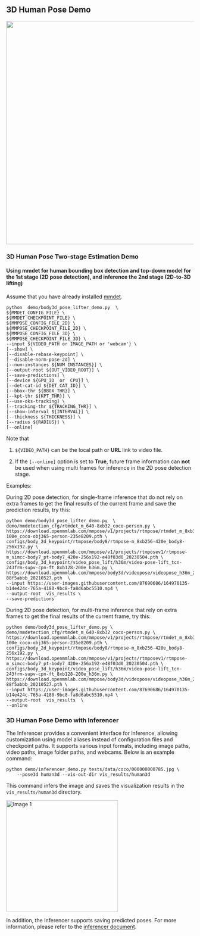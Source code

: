 ## 3D Human Pose Demo

<img  src="https://user-images.githubusercontent.com/15977946/118820606-02df2000-b8e9-11eb-9984-b9228101e780.gif"  width="600px"  alt><br>

### 3D Human Pose Two-stage Estimation Demo

#### Using mmdet for human bounding box detection and top-down model for the 1st stage (2D pose detection), and inference the 2nd stage (2D-to-3D lifting)

Assume that you have already installed [mmdet](https://github.com/open-mmlab/mmdetection).

```shell
python  demo/body3d_pose_lifter_demo.py  \
${MMDET_CONFIG_FILE} \
${MMDET_CHECKPOINT_FILE} \
${MMPOSE_CONFIG_FILE_2D} \
${MMPOSE_CHECKPOINT_FILE_2D} \
${MMPOSE_CONFIG_FILE_3D} \
${MMPOSE_CHECKPOINT_FILE_3D} \
--input ${VIDEO_PATH or IMAGE_PATH or 'webcam'} \
[--show] \
[--disable-rebase-keypoint] \
[--disable-norm-pose-2d] \
[--num-instances ${NUM_INSTANCES}] \
[--output-root ${OUT_VIDEO_ROOT}] \
[--save-predictions] \
[--device ${GPU_ID  or  CPU}] \
[--det-cat-id ${DET_CAT_ID}] \
[--bbox-thr ${BBOX_THR}] \
[--kpt-thr ${KPT_THR}] \
[--use-oks-tracking] \
[--tracking-thr ${TRACKING_THR}] \
[--show-interval ${INTERVAL}] \
[--thickness ${THICKNESS}] \
[--radius ${RADIUS}] \
[--online]
```

Note that

1. `${VIDEO_PATH}` can be the local path or **URL** link to video file.

2. If the `[--online]` option is set to **True**, future frame information can **not** be used when using multi frames for inference in the 2D pose detection stage.

Examples:

During 2D pose detection, for single-frame inference that do not rely on extra frames to get the final results of the current frame and save the prediction results, try this:

```shell
python demo/body3d_pose_lifter_demo.py  \
demo/mmdetection_cfg/rtmdet_m_640-8xb32_coco-person.py \
https://download.openmmlab.com/mmpose/v1/projects/rtmpose/rtmdet_m_8xb32-100e_coco-obj365-person-235e8209.pth \
configs/body_2d_keypoint/rtmpose/body8/rtmpose-m_8xb256-420e_body8-256x192.py \
https://download.openmmlab.com/mmpose/v1/projects/rtmposev1/rtmpose-m_simcc-body7_pt-body7_420e-256x192-e48f03d0_20230504.pth \
configs/body_3d_keypoint/video_pose_lift/h36m/video-pose-lift_tcn-243frm-supv-cpn-ft_8xb128-200e_h36m.py \
https://download.openmmlab.com/mmpose/body3d/videopose/videopose_h36m_243frames_fullconv_supervised_cpn_ft-88f5abbb_20210527.pth  \
--input https://user-images.githubusercontent.com/87690686/164970135-b14e424c-765a-4180-9bc8-fa8d6abc5510.mp4 \
--output-root  vis_results \
--save-predictions
```

During 2D pose detection, for multi-frame inference that rely on extra frames to get the final results of the current frame, try this:

```shell
python demo/body3d_pose_lifter_demo.py \
demo/mmdetection_cfg/rtmdet_m_640-8xb32_coco-person.py \
https://download.openmmlab.com/mmpose/v1/projects/rtmpose/rtmdet_m_8xb32-100e_coco-obj365-person-235e8209.pth \
configs/body_2d_keypoint/rtmpose/body8/rtmpose-m_8xb256-420e_body8-256x192.py \
https://download.openmmlab.com/mmpose/v1/projects/rtmposev1/rtmpose-m_simcc-body7_pt-body7_420e-256x192-e48f03d0_20230504.pth \
configs/body_3d_keypoint/video_pose_lift/h36m/video-pose-lift_tcn-243frm-supv-cpn-ft_8xb128-200e_h36m.py \
https://download.openmmlab.com/mmpose/body3d/videopose/videopose_h36m_243frames_fullconv_supervised_cpn_ft-88f5abbb_20210527.pth \
--input https://user-images.githubusercontent.com/87690686/164970135-b14e424c-765a-4180-9bc8-fa8d6abc5510.mp4 \
--output-root  vis_results  \
--online
```

### 3D Human Pose Demo with Inferencer

The Inferencer provides a convenient interface for inference, allowing customization using model aliases instead of configuration files and checkpoint paths. It supports various input formats, including image paths, video paths, image folder paths, and webcams. Below is an example command:

```shell
python demo/inferencer_demo.py tests/data/coco/000000000785.jpg \
    --pose3d human3d --vis-out-dir vis_results/human3d
```

This command infers the image and saves the visualization results in the `vis_results/human3d` directory.

<img src="https://github.com/open-mmlab/mmpose/assets/26127467/9621f51f-59e4-41e5-ab4c-3b03e97f0e9d" alt="Image 1" height="300"/>

In addition, the Inferencer supports saving predicted poses. For more information, please refer to the [inferencer document](https://mmpose.readthedocs.io/en/latest/user_guides/inference.html#inferencer-a-unified-inference-interface).
